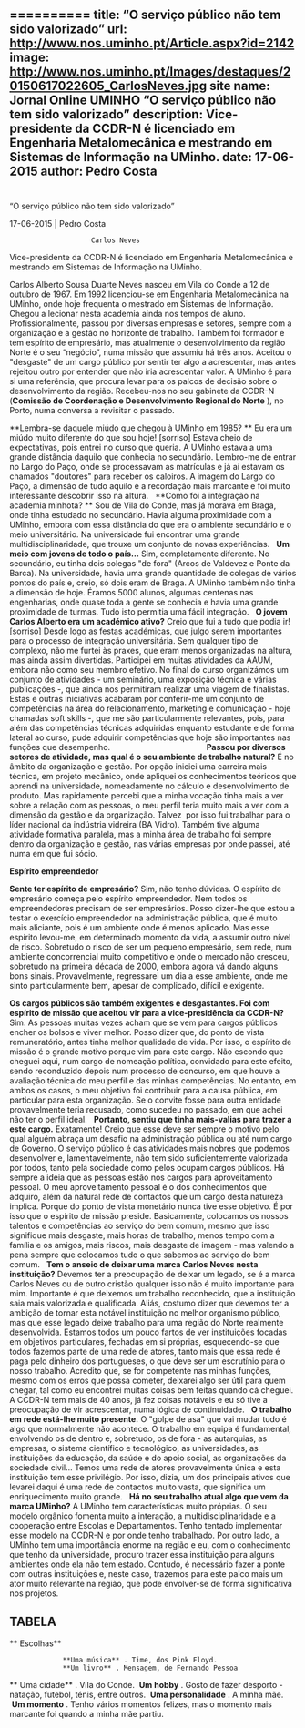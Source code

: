 ==========
 title: “O serviço público não tem sido valorizado”
url: http://www.nos.uminho.pt/Article.aspx?id=2142
image: http://www.nos.uminho.pt/Images/destaques/20150617022605_CarlosNeves.jpg
site name: Jornal Online UMINHO “O serviço público não tem sido valorizado”
description: Vice-presidente da CCDR-N é licenciado em Engenharia Metalomecânica e mestrando em Sistemas de Informação na UMinho.
date: 17-06-2015
author: Pedro Costa
 --- 
# 

“O serviço público não tem sido valorizado”

17-06-2015 | Pedro Costa

                        Carlos Neves

Vice-presidente da CCDR-N é licenciado em Engenharia Metalomecânica e mestrando em Sistemas de Informação na UMinho.

Carlos Alberto Sousa Duarte Neves nasceu em Vila do Conde a 12 de outubro de 1967. Em 1992 licenciou-se em Engenharia Metalomecânica na UMinho, onde hoje frequenta o mestrado em Sistemas de Informação. Chegou a lecionar nesta academia ainda nos tempos de aluno. Profissionalmente, passou por diversas empresas e setores, sempre com a organização e a gestão no horizonte de trabalho. Também foi formador e tem espírito de empresário, mas atualmente o desenvolvimento da região Norte é o seu “negócio”, numa missão que assumiu há três anos. Aceitou o "desgaste" de um cargo público por sentir ter algo a acrescentar, mas antes rejeitou outro por entender que não iria acrescentar valor. A UMinho é para si uma referência, que procura levar para os palcos de decisão sobre o desenvolvimento da região. Recebeu-nos no seu gabinete da CCDR-N (**Comissão de Coordenação e Desenvolvimento Regional do Norte** ), no Porto, numa conversa a revisitar o passado.
 

**Lembra-se daquele miúdo que chegou à UMinho em 1985? ** 
Eu era um miúdo muito diferente do que sou hoje! [sorriso] Estava cheio de expectativas, pois entrei no curso que queria. A UMinho estava a uma grande distância daquilo que conhecia no secundário. Lembro-me de entrar no Largo do Paço, onde se processavam as matrículas e já aí estavam os chamados "doutores" para receber os caloiros. A imagem do Largo do Paço, a dimensão de tudo aquilo é a recordação mais marcante e foi muito interessante descobrir isso na altura.
 
**Como foi a integração na academia minhota? ** 
Sou de Vila do Conde, mas já morava em Braga, onde tinha estudado no secundário. Havia alguma proximidade com a UMinho, embora com essa distância do que era o ambiente secundário e o meio universitário. Na universidade fui encontrar uma grande multidisciplinaridade, que trouxe um conjunto de novas experiências.
 
**Um meio com jovens de todo o país...** 
Sim, completamente diferente. No secundário, eu tinha dois colegas "de fora" (Arcos de Valdevez e Ponte da Barca). Na universidade, havia uma grande quantidade de colegas de vários pontos do país e, creio, só dois eram de Braga. A UMinho também não tinha a dimensão de hoje. Éramos 5000 alunos, algumas centenas nas engenharias, onde quase toda a gente se conhecia e havia uma grande proximidade de turmas. Tudo isto permitia uma fácil integração.
 
**O jovem Carlos Alberto era um académico ativo?** 
Creio que fui a tudo que podia ir! [sorriso] Desde logo as festas académicas, que julgo serem importantes para o processo de integração universitária. Sem qualquer tipo de complexo, não me furtei às praxes, que eram menos organizadas na altura, mas ainda assim divertidas. Participei em muitas atividades da AAUM, embora não como seu membro efetivo. No final do curso organizámos um conjunto de atividades - um seminário, uma exposição técnica e várias publicações -, que ainda nos permitiram realizar uma viagem de finalistas. Estas e outras iniciativas acabaram por conferir-me um conjunto de competências na área do relacionamento, marketing e comunicação - hoje chamadas soft skills -, que me são particularmente relevantes, pois, para além das competências técnicas adquiridas enquanto estudante e de forma lateral ao curso, pude adquirir competências que hoje são importantes nas funções que desempenho.
                                         
**Passou por diversos setores de atividade, mas qual é o seu ambiente de trabalho natural?** 
É no âmbito da organização e gestão. Por opção iniciei uma carreira mais técnica, em projeto mecânico, onde apliquei os conhecimentos teóricos que aprendi na universidade, nomeadamente no cálculo e desenvolvimento de produto. Mas rapidamente percebi que a minha vocação tinha mais a ver sobre a relação com as pessoas, o meu perfil teria muito mais a ver com a dimensão da gestão e da organização. Talvez  por isso fui trabalhar para o líder nacional da indústria vidreira (BA Vidro). Também tive alguma atividade formativa paralela, mas a minha área de trabalho foi sempre dentro da organização e gestão, nas várias empresas por onde passei, até numa em que fui sócio.
 

**Espírito empreendedor** 

**Sente ter espírito de empresário?** 
Sim, não tenho dúvidas. O espírito de empresário começa pelo espírito empreendedor. Nem todos os empreendedores precisam de ser empresários. Posso dizer-lhe que estou a testar o exercício empreendedor na administração pública, que é muito mais aliciante, pois é um ambiente onde é menos aplicado. Mas esse espírito levou-me, em determinado momento da vida, a assumir outro nível de risco. Sobretudo o risco de ser um pequeno empresário, sem rede, num ambiente concorrencial muito competitivo e onde o mercado não cresceu, sobretudo na primeira década de 2000, embora agora vá dando alguns bons sinais. Provavelmente, regressarei um dia a esse ambiente, onde me sinto particularmente bem, apesar de complicado, difícil e exigente.

**Os cargos públicos são também exigentes e desgastantes. Foi com espírito de missão que aceitou vir para a vice-presidência da CCDR-N?** 
Sim. As pessoas muitas vezes acham que se vem para cargos públicos encher os bolsos e viver melhor. Posso dizer que, do ponto de vista remuneratório, antes tinha melhor qualidade de vida. Por isso, o espírito de missão é o grande motivo porque vim para este cargo. Não escondo que cheguei aqui, num cargo de nomeação política, convidado para este efeito, sendo reconduzido depois num processo de concurso, em que houve a avaliação técnica do meu perfil e das minhas competências. No entanto, em ambos os casos, o meu objetivo foi contribuir para a causa pública, em particular para esta organização. Se o convite fosse para outra entidade provavelmente teria recusado, como sucedeu no passado, em que achei não ter o perfil ideal.
 
**Portanto, sentiu que tinha mais-valias para trazer a este cargo.** 
Exatamente! Creio que esse deve ser sempre o motivo pelo qual alguém abraça um desafio na administração pública ou até num cargo de Governo. O serviço público é das atividades mais nobres que podemos desenvolver e, lamentavelmente, não tem sido suficientemente valorizada por todos, tanto pela sociedade como pelos ocupam cargos públicos. Há sempre a ideia que as pessoas estão nos cargos para aproveitamento pessoal. O meu aproveitamento pessoal é o dos conhecimentos que adquiro, além da natural rede de contactos que um cargo desta natureza implica. Porque do ponto de vista monetário nunca tive esse objetivo. É por isso que o espírito de missão preside. Basicamente, colocamos os nossos talentos e competências ao serviço do bem comum, mesmo que isso signifique mais desgaste, mais horas de trabalho, menos tempo com a família e os amigos, mais riscos, mais desgaste de imagem - mas valendo a pena sempre que colocamos tudo o que sabemos ao serviço do bem comum.
 
**Tem o anseio de deixar uma marca Carlos Neves nesta instituição?** 
Devemos ter a preocupação de deixar um legado, se é a marca Carlos Neves ou de outro cristão qualquer isso não é muito importante para mim. Importante é que deixemos um trabalho reconhecido, que a instituição saia mais valorizada e qualificada. Aliás, costumo dizer que devemos ter a ambição de tornar esta notável instituição no melhor organismo público, mas que esse legado deixe trabalho para uma região do Norte realmente desenvolvida. Estamos todos um pouco fartos de ver instituições focadas em objetivos particulares, fechadas em si próprias, esquecendo-se que todos fazemos parte de uma rede de atores, tanto mais que essa rede é paga pelo dinheiro dos portugueses, o que deve ser um escrutínio para o nosso trabalho. Acredito que, se for competente nas minhas funções, mesmo com os erros que possa cometer, deixarei algo ser útil para quem chegar, tal como eu encontrei muitas coisas bem feitas quando cá cheguei. A CCDR-N tem mais de 40 anos, já fez coisas notáveis e eu só tive a preocupação de vir acrescentar, numa lógica de continuidade.
 
**O trabalho em rede está-lhe muito presente.** 
O "golpe de asa" que vai mudar tudo é algo que normalmente não acontece. O trabalho em equipa é fundamental, envolvendo os de dentro e, sobretudo, os de fora - as autarquias, as empresas, o sistema científico e tecnológico, as universidades, as instituições da educação, da saúde e do apoio social, as organizações da sociedade civil... Temos uma rede de atores provavelmente única e esta instituição tem esse privilégio. Por isso, dizia, um dos principais ativos que levarei daqui é uma rede de contactos muito vasta, que significa um enriquecimento muito grande.
 
**Há no seu trabalho atual algo que vem da marca UMinho?** 
A UMinho tem características muito próprias. O seu modelo orgânico fomenta muito a interação, a multidisciplinaridade e a cooperação entre Escolas e Departamentos. Tenho tentado implementar esse modelo na CCDR-N e por onde tenho trabalhado. Por outro lado, a UMinho tem uma importância enorme na região e eu, com o conhecimento que tenho da universidade, procuro trazer essa instituição para alguns ambientes onde ela não tem estado. Contudo, é necessário fazer a ponte com outras instituições e, neste caso, trazemos para este palco mais um ator muito relevante na região, que pode envolver-se de forma significativa nos projetos.
 

## TABELA

** Escolhas** 

				 **Uma música** . Time, dos Pink Floyd.
				 **Um livro** . Mensagem, de Fernando Pessoa
** Uma cidade** . Vila do Conde.
				 **Um hobby** . Gosto de fazer desporto - natação, futebol, ténis, entre outros.
				 **Uma personalidade** . A minha mãe.
				 **Um momento** . Tenho vários momentos felizes, mas o momento mais marcante foi quando a minha mãe partiu.
				 


